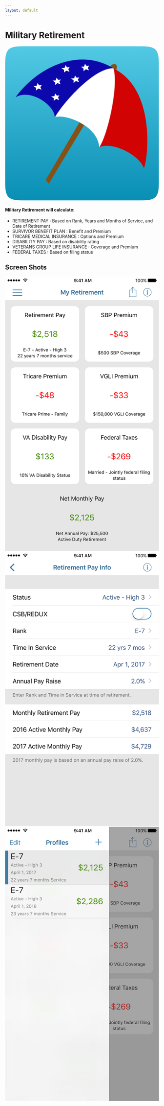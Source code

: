 ```yaml
---
layout: default
---
```

# Military Retirement

<div class="row">
<span class="icon-image">
	<a>
	<img class="icon-image" src="/assets/military_retire_icon.png" alt="Picture">
	</a>
</span>

<div class="icon-image">
	<h4>Military Retirement will calculate:</h4>
	<ul>
	<li>
		RETIREMENT PAY : Based on Rank, Years and Months of Service, and Date of Retirement
	</li>
	<li>
		SURVIVOR BENEFIT PLAN : Benefit and Premium
	</li>
	<li>
		TRICARE MEDICAL INSURANCE : Options and Premium
	</li>
	<li>
		DISABILITY PAY : Based on disability rating
	</li>
	<li>
		VETERANS GROUP LIFE INSURANCE : Coverage and Premium
	</li>
	<li>
		FEDERAL TAXES : Based on filing status
	</li>
	</ul>
</div>
</div>

## Screen Shots

<div class="screen-shots">
	<div class="screen-shot">
		<a href="/assets/military_retire_main.png"><img src="/assets/military_retire_main.png" alt=""></a>
	</div>
	<div class="screen-shot">
		<a href="/assets/military_retire_ret_pay.png"><img src="/assets/military_retire_ret_pay.png" alt=""></a>
	</div>
	<div class="screen-shot">
		<a href="/assets/military_retire_side.png"><img src="/assets/military_retire_side.png" alt=""></a>
  </div>
</div>